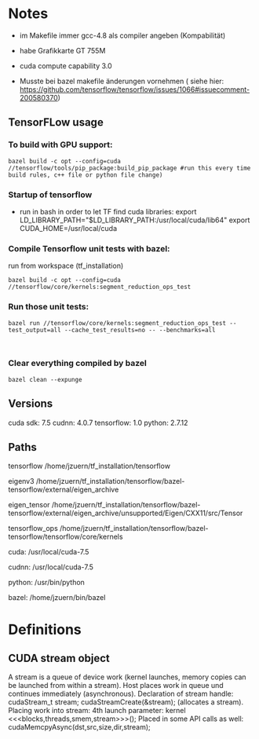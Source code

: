 

# Notes

- im Makefile immer gcc-4.8 als compiler angeben (Kompabilität)
- habe Grafikkarte GT 755M
- cuda compute capability 3.0

- Musste bei bazel makefile änderungen vornehmen ( siehe hier: https://github.com/tensorflow/tensorflow/issues/1066#issuecomment-200580370)
 

## TensorFLow usage


### To build with GPU support:
```
bazel build -c opt --config=cuda //tensorflow/tools/pip_package:build_pip_package #run this every time build rules, c++ file or python file change)
```


### Startup of tensorflow
- run in bash in order to let TF find cuda libraries:
	export LD_LIBRARY_PATH="$LD_LIBRARY_PATH:/usr/local/cuda/lib64"
	export CUDA_HOME=/usr/local/cuda


### Compile Tensorflow unit tests with bazel:

run from workspace (tf_installation)
```
bazel build -c opt --config=cuda //tensorflow/core/kernels:segment_reduction_ops_test
```

### Run those unit tests:
```
bazel run //tensorflow/core/kernels:segment_reduction_ops_test --test_output=all --cache_test_results=no -- --benchmarks=all



```
### Clear everything compiled by bazel

```
bazel clean --expunge
```


## Versions

cuda sdk: 	7.5
cudnn: 		4.0.7
tensorflow: 	1.0
python: 	2.7.12



## Paths

tensorflow	/home/jzuern/tf_installation/tensorflow



eigenv3         /home/jzuern/tf_installation/tensorflow/bazel-tensorflow/external/eigen_archive

eigen_tensor	/home/jzuern/tf_installation/tensorflow/bazel-tensorflow/external/eigen_archive/unsupported/Eigen/CXX11/src/Tensor

tensorflow_ops	/home/jzuern/tf_installation/tensorflow/bazel-tensorflow/tensorflow/core/kernels


cuda: 		/usr/local/cuda-7.5

cudnn: 		/usr/local/cuda-7.5

python: 	/usr/bin/python

bazel: 		/home/jzuern/bin/bazel


# Definitions

## CUDA stream object

A stream is a queue of device work (kernel launches, memory copies can be launched from within a stream). Host places work in queue und continues immediately (asynchronous). Declaration of stream handle: cudaStream_t stream; cudaStreamCreate(&stream); (allocates a stream).
Placing work into stream: 4th launch parameter: kernel <<<blocks,threads,smem,stream>>>();
Placed in some API calls as well: cudaMemcpyAsync(dst,src,size,dir,stream);






